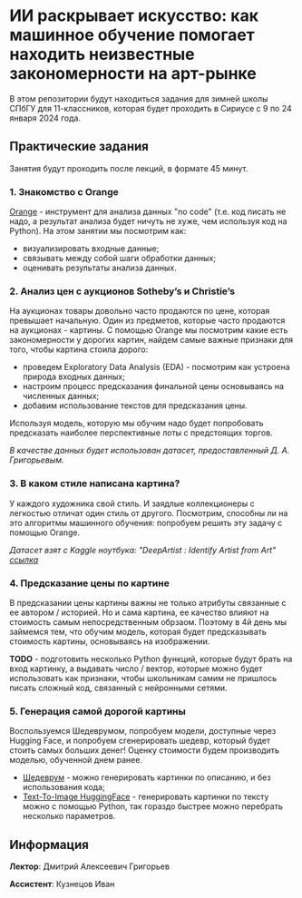 # ИИ раскрывает искусство: как машинное обучение помогает находить неизвестные закономерности на арт-рынке
В этом репозитории будут находиться задания для зимней школы СПбГУ для 11-классников, которая будет проходить в Сириусе с 9 по 24 января 2024 года.

## Практические задания
Занятия будут проходить после лекций, в формате 45 минут.

### 1. Знакомство с Orange
[Orange](https://orangedatamining.com/) - инструмент для анализа данных "no code" (т.е. код писать не надо, а результат анализа будет ничуть не хуже, чем используя код на Python).
На этом занятии мы посмотрим как:
* визуализировать входные данные;
* связывать между собой шаги обработки данных;
* оценивать результаты анализа данных.

### 2. Анализ цен с аукционов Sotheby’s и Christie’s
На аукционах товары довольно часто продаются по цене, которая превышает начальную. Один из предметов, которые часто продаются на аукционах - картины.
С помощью Orange мы посмотрим какие есть закономерности у дорогих картин, найдем самые важные признаки для того, чтобы картина стоила дорого:
* проведем Exploratory Data Analysis (EDA) - посмотрим как устроена природа входных данных;
* настроим процесс предсказания финальной цены основываясь на численных данных;
* добавим использование текстов для предсказания цены.

Используя модель, которую мы обучим надо будет попробовать предсказать наиболее перспективные лоты с предстоящих торгов.

_В качестве данных будет использован датасет, предоставленный Д. А. Григорьевым._

### 3. В каком стиле написана картина?
У каждого художника свой стиль. И заядлые коллекционеры с легкостью отличат один стиль от другого. Посмотрим, способны ли на это алгоритмы машинного обучения: попробуем решить эту задачу с помощью Orange.

_Датасет взят с Kaggle ноутбука: "DeepArtist : Identify Artist from Art" [ссылка](https://www.kaggle.com/code/supratimhaldar/deepartist-identify-artist-from-art)_

### 4. Предсказание цены по картине
В предсказании цены картины важны не только атрибуты связанные с ее автором / историей. Но и сама картина, ее качество влияют на стоимость самым непосредственным обрзаом. Поэтому в 4й день мы займемся тем, что обучим модель, которая будет предсказывать стоимость картины, основываясь на изображении.

**TODO** - подготовить несколько Python функций, которые будут брать на вход картинку, а выдавать число /  вектор, которые можно будет использовать как признаки, чтобы школьникам самим не пришлось писать сложный код, связанный с нейронными сетями.

### 5. Генерация самой дорогой картины
Воспользуемся Шедеврумом, попробуем модели, доступные через Hugging Face, и попробуем сгенерировать шедевр, который будет стоить самых больших денег! Оценку стоимости будем производить моделью, обученной днем ранее.
* [Шедеврум](https://shedevrum.ai/) - можно генерировать картинки по описанию, и без использования кода;
* [Text-To-Image HuggingFace](https://huggingface.co/models?pipeline_tag=text-to-image&sort=trending) - генерировать картинки по тексту можно с помощью Python, так гораздо быстрее можно перебрать несколько параметров.

## Информация
**Лектор**: Дмитрий Алексеевич Григорьев

**Ассистент**: Кузнецов Иван
